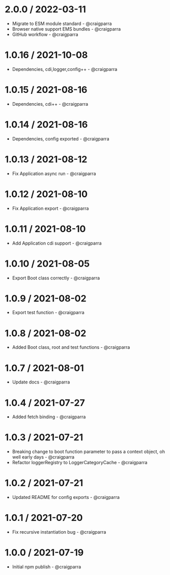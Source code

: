 2.0.0 / 2022-03-11
==================

* Migrate to ESM module standard - @craigparra
* Browser native support EMS bundles - @craigparra
* GitHub workflow - @craigparra
  
1.0.16 / 2021-10-08
==================

* Dependencies, cdi,logger,config++ - @craigparra

1.0.15 / 2021-08-16
==================

* Dependencies, cdi++ - @craigparra
  

1.0.14 / 2021-08-16
==================

* Dependencies, config exported - @craigparra

1.0.13 / 2021-08-12
==================

* Fix Application async run - @craigparra

1.0.12 / 2021-08-10
==================

* Fix Application export - @craigparra

1.0.11 / 2021-08-10
==================

* Add Application cdi support - @craigparra
  
1.0.10 / 2021-08-05
==================

* Export Boot class correctly - @craigparra
  
1.0.9 / 2021-08-02
==================

* Export test function - @craigparra
  
1.0.8 / 2021-08-02
==================

* Added Boot class, root and test functions - @craigparra

1.0.7 / 2021-08-01
==================

* Update docs - @craigparra

1.0.4 / 2021-07-27
==================

* Added fetch binding - @craigparra

1.0.3 / 2021-07-21
==================

* Breaking change to boot function parameter to pass a context object, oh well early days - @craigparra
* Refactor loggerRegistry to LoggerCategoryCache - @craigparra
  
1.0.2 / 2021-07-21
==================

* Updated README for config exports  - @craigparra
  
1.0.1 / 2021-07-20
==================

* Fix recursive instantiation bug  - @craigparra
  
1.0.0 / 2021-07-19
==================

* Initial npm publish  - @craigparra
